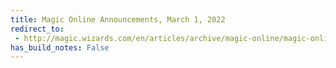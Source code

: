 ```yaml
---
title: Magic Online Announcements, March 1, 2022
redirect_to:
 - http://magic.wizards.com/en/articles/archive/magic-online/magic-online-announcements-march-1-2022
has_build_notes: False
---
```

